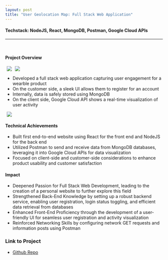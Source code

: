 ```yaml
---
layout: post
title: "User Geolocation Map: Full Stack Web Application"
---
```

#### Techstack: NodeJS, React, MongoDB, Postman, Google Cloud APIs
---
<br>

#### Project Overview

<div align="center" style="display: flex; align-items: center;">
  <img src="{{ site.url }}/assets/Files/UserLocationDemo/Register.png" style="max-width: 50%; margin: 0 5px;"/>
  <img src="{{ site.url }}/assets/Files/UserLocationDemo/Login.png" style="max-width: 50%; margin: 0 5px;"/>
</div>

* Developed a full stack web application capturing user engagement for a wearble product
* On the customer side, a sleek UI allows them to register for an account
* Internally, data is safely stored using MongoDB
* On the client side, Google Cloud API shows a real-time visualization of user activity

<div align="center" style="display: flex; align-items: center;">
  <img src="{{ site.url }}/assets/Files/UserLocationDemo/Visualization.png" style="margin: 0 5px;"/>
</div>

#### Technical Achievements

* Built first end-to-end website using React for the front end and NodeJS for the back end
* Utilized Postman to send and receive data from MongoDB databases, leveraging it into Google Cloud APIs for data visualization
* Focused on client-side and customer-side considerations to enhance product usability and customer satisfaction

#### Impact

* Deepened Passion for Full Stack Web Development, leading to the creation of a personal website to further explore this field
* Strengthened Back-End Knowledge by setting up a robust backend service, enabling user registration, login status toggling, and efficient data retrieval from databases
* Enhanced Front-End Proficiency through the development of a user-friendly UI for seamless user registration and activity visualization
* Reinforced Networking Skills by configuring network GET requests and information posts using Postman

### Link to Project
* [Github Repo](https://github.com/athom031/User-Geo-Location-Map/tree/master)
